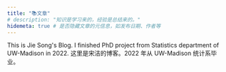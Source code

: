 ```yaml
---
title: "📚文章"
# description: "知识是学习来的，经验是总结来的。"
hidemeta: true # 是否隐藏文章的元信息，如发布日期、作者等
---
```

This is Jie Song's Blog. I finished PhD project from Statistics department of UW-Madison in 2022.
这里是宋洁的博客。2022 年从 UW-Madison 统计系毕业。
